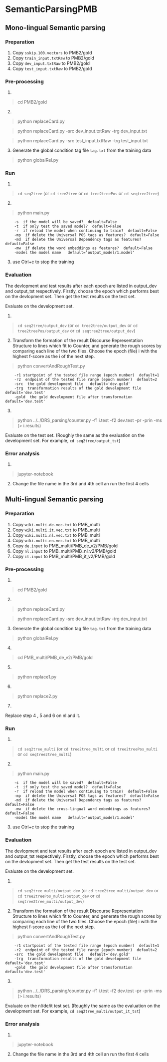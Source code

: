# SemanticParsingPMB

## Mono-lingual Semantic parsing

### Preparation
1. Copy `sskip.100.vectors` to PMB2/gold
2. Copy `train_input.txtRaw` to PMB2/gold
3. Copy `dev_input.txtRaw` to PMB2/gold
4. Copy `test_input.txtRaw` to PMB2/gold

### Pre-processing
1. 
>cd PMB2/gold
2. 
>python replaceCard.py

>python replaceCard.py -src dev_input.txtRaw -trg dev_input.txt

>python replaceCard.py -src test_input.txtRaw -trg test_input.txt
3. Generate the global condition tag file `tag.txt` from the training data
>python globalRel.py

### Run
1. 
>`cd seq2tree` (or `cd tree2tree`  or `cd tree2treePos` or `cd seqtree2tree`)
2. 
>python main.py
```
	-s  if the model will be saved?  default=False
	-t  if only test the saved model?  default=False
	-r  if reload the model when continuing to train?  default=False
	-mp  if delete the Universal POS tags as features?  default=False
	-md  if delete the Universal Dependency tags as features?  default=False
	-mw  if delete the word embeddings as features?  default=False
	-model the model name   default='output_model/1.model'
```
3. use Ctrl+c to stop the training

### Evaluation
The devlopment and test results after each epoch are listed in output_dev and output_tst respectively. Firstly, choose the epoch which performs best on the devlopment set. Then get the test results on the test set. 

Evaluate on the development set.

1. 
>`cd seq2tree/output_dev` (or `cd tree2tree/output_dev`  or `cd tree2treePos/output_dev` or `cd seqtree2tree/output_dev`)
2. Transform the formation of the result Discourse Representation Structure to lines which fit to Counter, and generate the rough scores by comparing each line of the two files. Choose the epoch (file) i with the highest f-score as the i of the next step.
>python convertAndRoughTest.py 
```
	-r1 startpoint of the tested file range (epoch number)  default=1
	-r2  endpoint of the tested file range (epoch number)  default=2
	-src  the gold development file   default='dev.gold'
	-trg  transformation results of the gold development file  default='dev.test'
	-gold  the gold development file after transformation  default='dev.test'
```
3. 
> python ../../DRS_parsing/counter.py -f1 i.test -f2 dev.test -pr -prin -ms (> i.results)

Evaluate on the test set. (Roughly the same as the evaluation on the development set. For example, `cd seq2tree/output_tst`)

### Error analysis
1. 
>jupyter-notebook
2. Change the file name in the 3rd and 4th cell an run the first 4 cells

## Multi-lingual Semantic parsing

### Preparation
1. Copy `wiki.multi.de.vec.txt` to PMB_multi
2. Copy `wiki.multi.it.vec.txt` to PMB_multi
3. Copy `wiki.multi.nl.vec.txt` to PMB_multi
4. Copy `wiki.multi.en.vec.txt` to PMB_multi
5. Copy `de.input` to PMB_multi/PMB_de_v2/PMB/gold
6. Copy `nl.input` to PMB_multi/PMB_nl_v2/PMB/gold
7. Copy `it.input` to PMB_multi/PMB_it_v2/PMB/gold


### Pre-processing
1. 
>cd PMB2/gold
2. 
>python replaceCard.py

>python replaceCard.py -src dev_input.txtRaw -trg dev_input.txt
3. Generate the global condition tag file `tag.txt` from the training data
>python globalRel.py
4. 
>cd PMB_multi/PMB_de_v2/PMB/gold
5. 
>python replace1.py
6. 
>python replace2.py
7. 
Replace step 4 , 5 and 6 on nl and it.

### Run
1. 
>`cd seq2tree_multi` (or `cd tree2tree_multi`  or `cd tree2treePos_multi` or `cd seqtree2tree_multi`)
2. 
>python main.py
```
	-s  if the model will be saved?  default=False
	-t  if only test the saved model?  default=False
	-r  if reload the model when continuing to train?  default=False
	-mp  if delete the Universal POS tags as features?  default=False
	-md  if delete the Universal Dependency tags as features?  default=False
	-mw  if delete the cross-lingual word embeddings as features?  default=False
	-model the model name   default='output_model/1.model'
```
3. use Ctrl+c to stop the training

### Evaluation
The devlopment and test results after each epoch are listed in output_dev and output_tst respectively. Firstly, choose the epoch which performs best on the devlopment set. Then get the test results on the test set. 

Evaluate on the development set.

1. 
>`cd seq2tree_multi/output_dev` (or `cd tree2tree_multi/output_dev`  or `cd tree2treePos_multi/output_dev` or `cd seqtree2tree_multi/output_dev`)
2. Transform the formation of the result Discourse Representation Structure to lines which fit to Counter, and generate the rough scores by comparing each line of the two files. Choose the epoch (file) i with the highest f-score as the i of the next step.
>python convertAndRoughTest.py 
```
	-r1 startpoint of the tested file range (epoch number)  default=1
	-r2  endpoint of the tested file range (epoch number)  default=2
	-src  the gold development file   default='dev.gold'
	-trg  transformation results of the gold development file  default='dev.test'
	-gold  the gold development file after transformation  default='dev.test'
```
3. 
> python ../../DRS_parsing/counter.py -f1 i.test -f2 dev.test -pr -prin -ms (> i.results)

Evaluate on the nl/de/it test set. (Roughly the same as the evaluation on the development set. For example, `cd seq2tree_multi/output_it_tst`)

### Error analysis
1. 
>jupyter-notebook
2. Change the file name in the 3rd and 4th cell an run the first 4 cells
